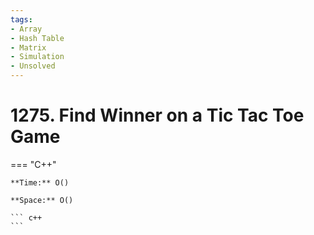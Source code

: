 ```yaml
---
tags:
- Array
- Hash Table
- Matrix
- Simulation
- Unsolved
---
```



# 1275. Find Winner on a Tic Tac Toe Game

=== "C++"

    **Time:** O()

    **Space:** O()

    ``` c++
    ```